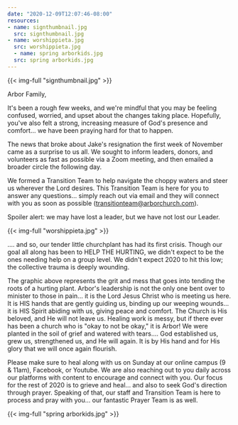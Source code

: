 ```yaml
---
date: "2020-12-09T12:07:46-08:00"
resources:
- name: signthumbnail.jpg
  src: signthumbnail.jpg
- name: worshippieta.jpg
  src: worshippieta.jpg
  - name: spring arborkids.jpg
  src: spring arborkids.jpg
---
```


{{< img-full "signthumbnail.jpg" >}}

Arbor Family,

It's been a rough few weeks, and we're mindful that you may be feeling confused, worried, and upset about the changes taking place. Hopefully, you've also felt a strong, increasing measure of God's presence and comfort... we have been praying hard for that to happen.

The news that broke about Jake's resignation the first week of November came as a surprise to us all. We sought to inform leaders, donors, and volunteers as fast as possible via a Zoom meeting, and then emailed a broader circle the following day. 

We formed a Transition Team to help navigate the choppy waters and steer us wherever the Lord desires. This Transition Team is here for you to answer any questions... simply reach out via email and they will connect with you as soon as possible (transitionteam@arborchurch.com).

Spoiler alert: we may have lost a leader, but we have not lost our Leader.
 
{{< img-full "worshippieta.jpg" >}}

.... and so, our tender little churchplant has had its first crisis. Though our goal all along has been to HELP THE HURTING, we didn't expect to be the ones needing help on a group level. We didn't expect 2020 to hit this low; the collective trauma is deeply wounding.

The graphic above represents the grit and mess that goes into tending the roots of a hurting plant. Arbor's leadership is not the only one bent over to minister to those in pain... it is the Lord Jesus Christ who is meeting us here. It is HIS hands that are gently guiding us, binding up our weeping wounds... it is HIS Spirit abiding with us, giving peace and comfort. The Church is His beloved, and He will not leave us. Healing work is messy, but if there ever has been a church who is "okay to not be okay," it is Arbor! We were planted in the soil of grief and watered with tears.... God established us, grew us, strengthened us, and He will again. It is by His hand and for His glory that we will once again flourish.

Please make sure to heal along with us on Sunday at our online campus (9 & 11am), Facebook, or Youtube. We are also reaching out to you daily across our platforms with content to encourage and connect with you. Our focus for the rest of 2020 is to grieve and heal... and also to seek God's direction through prayer. Speaking of that, our staff and Transition Team is here to process and pray with you... our fantastic Prayer Team is as well.

 
{{< img-full "spring arborkids.jpg" >}}



